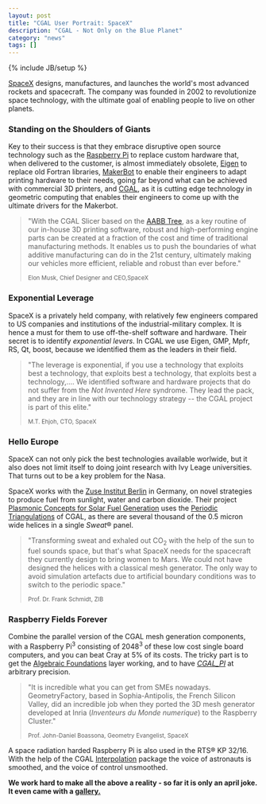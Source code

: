 ```yaml
---
layout: post
title: "CGAL User Portrait: SpaceX"
description: "CGAL - Not Only on the Blue Planet"
category: "news"
tags: []
---
```

{% include JB/setup %}

<p><a href="http://www.spacex.com/">SpaceX</a> designs, manufactures,
and launches the world's most advanced rockets and spacecraft.  The
company was founded in 2002 to revolutionize space technology, with
the ultimate goal of enabling people to live on other planets.</p>

<h3>Standing on the Shoulders of Giants</h3>

<p>Key to their success is that they embrace disruptive open source
technology such as the 
<a href="http://www.raspberrypi.org/">Raspberry Pi</a> to replace custom
hardware that, when delivered to the customer, is almost immediately obsolete, 
<a href="http://eigen.tuxfamily.org">Eigen</a> to replace old
Fortran libraries, 
<a href="http://www.makerbot.com/">MakerBot</a> to enable their engineers
to adapt printing hardware to their needs, going far beyond what can be achieved with 
commercial 3D printers, 
and <a href="http://www.cgal.org">CGAL</a>, as it is cutting edge technology in 
geometric computing that enables their engineers to come up with the ultimate
drivers for the Makerbot.<p>



<blockquote>
<p>"With the CGAL Slicer based on the 
<a href="http://doc.cgal.org/latest/Manual/packages.html#PkgAABB_treeSummary">AABB Tree</a>, as a key routine of our 
in-house 3D printing software, robust and high-performing
engine parts can be created at a fraction of the cost and time of
traditional manufacturing methods.  It enables us to push the boundaries
of what additive manufacturing can do in the 21st century, ultimately
making our vehicles more efficient, reliable and robust than ever
before."</p>
 <p><small>Elon Musk, Chief Designer and CEO,SpaceX</small></p>
</blockquote>


<h3>Exponential Leverage</h3>

<p>SpaceX is a privately held company, with relatively few engineers
compared to US companies and institutions of the industrial-military complex.
It is hence a must for them to use off-the-shelf software and hardware.
Their secret is to identify <em>exponential levers</em>. In CGAL we
use Eigen, GMP, Mpfr, RS, Qt, boost, because we identified them as
the leaders in their field.</p>


<blockquote>
<p>"The leverage is exponential, if you use a technology that exploits
best a technology, that exploits best a technology, that exploits best a technology,....  We identified
software and hardware projects that do not suffer from the <em>Not Invented Here</em>
syndrome. They lead the pack, and they are in line with our technology strategy --
the CGAL project is part of this elite."</p>
 <p><small>M.T. Ehjoh, CTO, SpaceX</small></p>
</blockquote>



<h3>Hello Europe</h3>

<p>SpaceX can not only pick the best technologies available worlwide, 
but it also does not limit itself to doing joint research with
Ivy Leage universities. That turns out to be a key problem for the Nasa.<p>

<p>SpaceX works with the <a href="http://www.zib.de">Zuse Institut Berlin</a> in
Germany, on novel strategies to produce fuel from sunlight, water and carbon dioxide.
Their project<a href="http://www.zib.de/projects/plasmonic-concepts-solar-fuel-generation">
Plasmonic Concepts for Solar Fuel Generation</a> uses the 
<a href="http://doc.cgal.org/latest/Manual/packages.html#PkgPeriodic3Triangulation3Summary">Periodic Triangulations</a> of CGAL, as there are several thousand of the 0.5 micron wide helices in a single <em>Sweat</em>&reg; panel.</p>

<blockquote>
<p>"Transforming sweat and exhaled out CO<sub>2</sub> with the help of the sun to fuel sounds space, but that's what SpaceX needs for the spacecraft they currently design to bring women to Mars. We could not have designed the helices with a classical mesh generator. The only way to avoid simulation artefacts due to artificial boundary conditions was to switch to the periodic space."
</p><small>Prof. Dr. Frank Schmidt, ZIB</small></p>
</blockquote>



<h3>Raspberry Fields Forever</h3>

<p>Combine the parallel version of the CGAL mesh generation components, 
with a Raspberry Pi<sup>3</sup> consisting of 2048<sup>3</sup> of these
low cost single board computers, and
you can beat Cray at 5&#37; of its costs. The tricky part is to
get the <a href="http://doc.cgal.org/latest/Manual/packages.html#PkgAlgebraicFoundationsSummary">Algebraic Foundations</a> layer working, and to have <a href="http://doc.cgal.org/latest/Number_types/group__PkgNumberTypes.html#gaad1ab6a12affa6daba8724bd40523753"><em>CGAL_PI</em></a> at
arbitrary precision.<p>

<blockquote>
<p>"It is incredible what you can get from SMEs nowadays. 
GeometryFactory, based in Sophia-Antipolis, the French Silicon Valley,
did an incredible job when they ported the 3D mesh generator developed at Inria
(<em>Inventeurs du Monde numerique</em>) to the Raspberry Cluster."</p>
 <p><small>Prof. John-Daniel Boassona, Geometry Evangelist, SpaceX</small></p>
</blockquote>


<p>A space radiation harded Raspberry Pi is also used in the RTS&reg;
KP 32/16. With the help of the CGAL 
<a href="http://doc.cgal.org/latest/Manual/packages.html#PkgInterpolation2Summary">Interpolation</a> package the voice of astronauts is smoothed,  and the voice of control unsmoothed.
</p>


<p><b>We work hard to make all the above a reality - so far it is only an april joke.
It even came with a <a href="{{BASE_PATH}}/April2015.html">gallery.</a></b></p>

